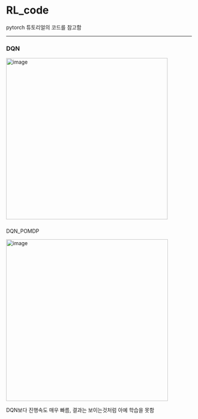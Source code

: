# RL_code

pytorch 튜토리얼의 코드를 참고함

---

### DQN
<img width="438" alt="image" src="https://github.com/mjkim001130/RL_code/assets/79756320/34d71ad5-7179-4060-a7fd-2f8e5a05a74a">

###
DQN_POMDP

<img width="439" alt="image" src="https://github.com/mjkim001130/RL_code/assets/79756320/6b3fb48f-d4c8-4670-b00e-03c70acad9f2">

DQN보다 진행속도 매우 빠름, 결과는 보이는것처럼 아예 학습을 못함

